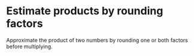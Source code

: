 # Estimate products by rounding factors

Approximate the product of two numbers by rounding one or both factors before multiplying.
